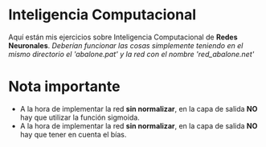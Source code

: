 # Inteligencia Computacional
Aquí están mis ejercicios sobre Inteligencia Computacional de **Redes Neuronales**. *Deberían funcionar las cosas simplemente teniendo en el mismo directorio el 'abalone.pat' y la red con el nombre 'red_abalone.net'*

# Nota importante
* A la hora de implementar la red **sin normalizar**, en la capa de salida **NO** hay que utilizar la función sigmoida.
* A la hora de implementar la red **sin normalizar**, en la capa de salida **NO** hay que tener en cuenta el bías.
